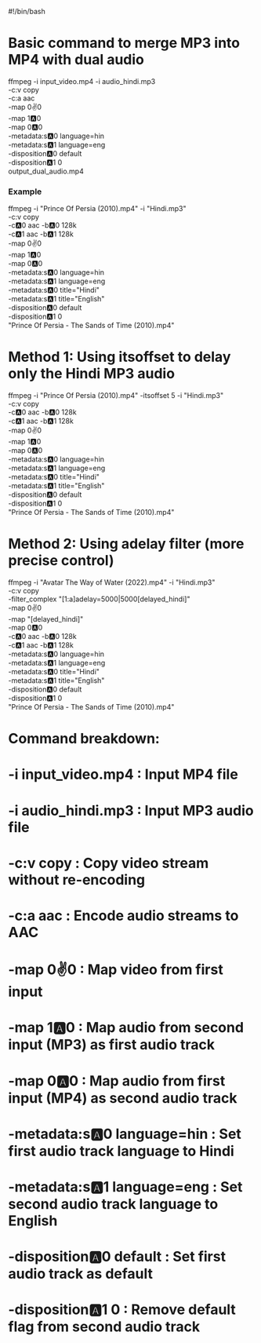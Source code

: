#!/bin/bash

# Basic command to merge MP3 into MP4 with dual audio
ffmpeg -i input_video.mp4 -i audio_hindi.mp3 \
  -c:v copy \
  -c:a aac \
  -map 0:v:0 \
  -map 1:a:0 \
  -map 0:a:0 \
  -metadata:s:a:0 language=hin \
  -metadata:s:a:1 language=eng \
  -disposition:a:0 default \
  -disposition:a:1 0 \
  output_dual_audio.mp4

### Example
ffmpeg -i "Prince Of Persia (2010).mp4" -i "Hindi.mp3" \
  -c:v copy \
  -c:a:0 aac -b:a:0 128k \
  -c:a:1 aac -b:a:1 128k \
  -map 0:v:0 \
  -map 1:a:0 \
  -map 0:a:0 \
  -metadata:s:a:0 language=hin \
  -metadata:s:a:1 language=eng \
  -metadata:s:a:0 title="Hindi" \
  -metadata:s:a:1 title="English" \
  -disposition:a:0 default \
  -disposition:a:1 0 \
  "Prince Of Persia - The Sands of Time (2010).mp4"

# Method 1: Using itsoffset to delay only the Hindi MP3 audio
ffmpeg -i "Prince Of Persia (2010).mp4" -itsoffset 5 -i "Hindi.mp3" \
  -c:v copy \
  -c:a:0 aac -b:a:0 128k \
  -c:a:1 aac -b:a:1 128k \
  -map 0:v:0 \
  -map 1:a:0 \
  -map 0:a:0 \
  -metadata:s:a:0 language=hin \
  -metadata:s:a:1 language=eng \
  -metadata:s:a:0 title="Hindi" \
  -metadata:s:a:1 title="English" \
  -disposition:a:0 default \
  -disposition:a:1 0 \
  "Prince Of Persia - The Sands of Time (2010).mp4"

# Method 2: Using adelay filter (more precise control)
ffmpeg -i "Avatar The Way of Water (2022).mp4" -i "Hindi.mp3" \
  -c:v copy \
  -filter_complex "[1:a]adelay=5000|5000[delayed_hindi]" \
  -map 0:v:0 \
  -map "[delayed_hindi]" \
  -map 0:a:0 \
  -c:a:0 aac -b:a:0 128k \
  -c:a:1 aac -b:a:1 128k \
  -metadata:s:a:0 language=hin \
  -metadata:s:a:1 language=eng \
  -metadata:s:a:0 title="Hindi" \
  -metadata:s:a:1 title="English" \
  -disposition:a:0 default \
  -disposition:a:1 0 \
  "Prince Of Persia - The Sands of Time (2010).mp4"

# Command breakdown:
# -i input_video.mp4    : Input MP4 file
# -i audio_hindi.mp3    : Input MP3 audio file
# -c:v copy            : Copy video stream without re-encoding
# -c:a aac             : Encode audio streams to AAC
# -map 0:v:0           : Map video from first input
# -map 1:a:0           : Map audio from second input (MP3) as first audio track
# -map 0:a:0           : Map audio from first input (MP4) as second audio track
# -metadata:s:a:0 language=hin  : Set first audio track language to Hindi
# -metadata:s:a:1 language=eng  : Set second audio track language to English
# -disposition:a:0 default      : Set first audio track as default
# -disposition:a:1 0            : Remove default flag from second audio track